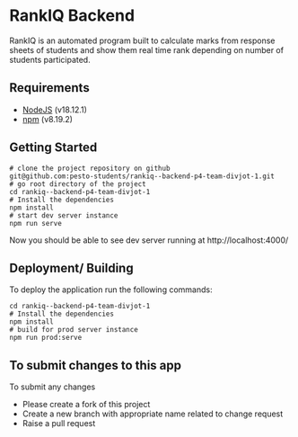 # RankIQ Backend

RankIQ is an automated program built to calculate marks from response sheets of students and show them real time rank depending on number of students participated.

## Requirements
- [NodeJS](https://nodejs.org/en/) (v18.12.1)
- [npm](https://docs.npmjs.com/try-the-latest-stable-version-of-npm) (v8.19.2)

## Getting Started
```
# clone the project repository on github
git@github.com:pesto-students/rankiq--backend-p4-team-divjot-1.git
# go root directory of the project
cd rankiq--backend-p4-team-divjot-1
# Install the dependencies
npm install
# start dev server instance
npm run serve
```
Now you should be able to see dev server running at http://localhost:4000/

## Deployment/ Building
To deploy the application run the following commands:
```
cd rankiq--backend-p4-team-divjot-1
# Install the dependencies
npm install
# build for prod server instance
npm run prod:serve
```

## To submit changes to this app
To submit any changes
- Please create a fork of this project
- Create a new branch with appropriate name related to change request
- Raise a pull request
